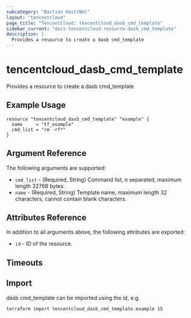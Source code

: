 ```yaml
---
subcategory: "Bastion Host(BH)"
layout: "tencentcloud"
page_title: "TencentCloud: tencentcloud_dasb_cmd_template"
sidebar_current: "docs-tencentcloud-resource-dasb_cmd_template"
description: |-
  Provides a resource to create a dasb cmd_template
---
```


# tencentcloud_dasb_cmd_template

Provides a resource to create a dasb cmd_template

## Example Usage

```hcl
resource "tencentcloud_dasb_cmd_template" "example" {
  name     = "tf_example"
  cmd_list = "rm -rf*"
}
```

## Argument Reference

The following arguments are supported:

* `cmd_list` - (Required, String) Command list, n separated, maximum length 32768 bytes.
* `name` - (Required, String) Template name, maximum length 32 characters, cannot contain blank characters.

## Attributes Reference

In addition to all arguments above, the following attributes are exported:

* `id` - ID of the resource.



## Timeouts

<no value>


## Import

dasb cmd_template can be imported using the id, e.g.

```
terraform import tencentcloud_dasb_cmd_template.example 15
```

